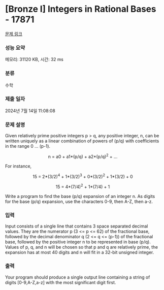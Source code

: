 # [Bronze I] Integers in Rational Bases - 17871 

[문제 링크](https://www.acmicpc.net/problem/17871) 

### 성능 요약

메모리: 31120 KB, 시간: 32 ms

### 분류

수학

### 제출 일자

2024년 7월 14일 11:08:08

### 문제 설명

<p>Given relatively prime positive integers p > q, any positive integer, n, can be written uniquely as a linear combination of powers of (p/q) with coefficients in the range 0 … (p-1).</p>

<p style="text-align: center;">n = a0 + a1*(p/q) + a2*(p/q)<sup>2</sup> + …</p>

<p>For instance,</p>

<p style="text-align: center;">15 = 2*(3/2)<sup>4</sup> + 1*(3/2)<sup>3</sup> + 0*(3/2)<sup>2</sup> + 1*(3/2) + 0</p>

<p style="text-align: center;">15 = 4*(7/4)<sup>2</sup> + 1*(7/4) + 1</p>

<p>Write a program to find the base (p/q) expansion of an integer n. As digits for the base (p/q) expansion, use the characters 0-9, then A-Z, then a-z.</p>

### 입력 

 <p>Input consists of a single line that contains 3 space separated decimal values. They are the numerator p (3 <= p <= 62) of the fractional base, followed by the decimal denominator q (2 <= q <= (p-1)) of the fractional base, followed by the positive integer n to be represented in base (p/q). Values of p, q, and n will be chosen so that p and q are relatively prime, the expansion has at most 40 digits and n will fit in a 32-bit unsigned integer.</p>

### 출력 

 <p>Your program should produce a single output line containing a string of digits [0-9,A-Z,a-z] with the most significant digit first.</p>

